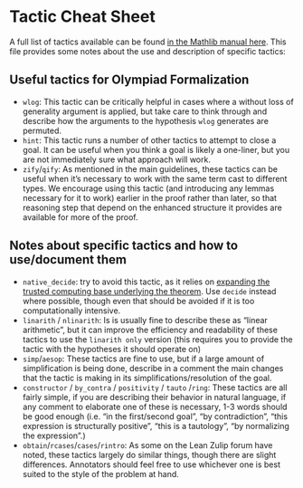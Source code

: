 # Tactic Cheat Sheet

A full list of tactics available can be found [in the Mathlib manual here](https://leanprover-community.github.io/mathlib-manual/html-multi/Tactics/All-tactics/#all_tactics). This file provides some notes about the use and description of specific tactics:

## Useful tactics for Olympiad Formalization

* `wlog`: This tactic can be critically helpful in cases where a without loss of generality argument is applied, but take care to think through and describe how the arguments to the hypothesis `wlog` generates are permuted.  
* `hint`: This tactic runs a number of other tactics to attempt to close a goal. It can be useful when you think a goal is likely a one-liner, but you are not immediately sure what approach will work.
* `zify`/`qify`: As mentioned in the main guidelines, these tactics can be useful when it’s necessary to work with the same term cast to different types. We encourage using this tactic (and introducing any lemmas necessary for it to work) earlier in the proof rather than later, so that reasoning step that depend on the enhanced structure it provides are available for more of the proof.

## Notes about specific tactics and how to use/document them

* `native_decide`: try to avoid this tactic, as it relies on [expanding the trusted computing base underlying the theorem](https://leanprover-community.github.io/mathlib-manual/html-multi//Tactics/All-tactics/#native_decide). Use `decide` instead where possible, though even that should be avoided if it is too computationally intensive.  
* `linarith` / `nlinarith`: Is is usually fine to describe these as “linear arithmetic”, but it can improve the efficiency and readability of these tactics to use the `linarith only` version (this requires you to provide the tactic with the hypotheses it should operate on)
* `simp`/`aesop`: These tactics are fine to use, but if a large amount of simplification is being done, describe in a comment the main changes that the tactic is making in its simplifications/resolution of the goal.  
* `constructor` / `by_contra` / `positivity` / `tauto` /`ring`: These tactics are all fairly simple, if you are describing their behavior in natural language, if any comment to elaborate one of these is necessary, 1-3 words should be good enough (i.e. “in the first/second goal”, “by contradiction”, “this expression is structurally positive”, “this is a tautology”, “by normalizing the expression”.)  
* `obtain`/`rcases`/`cases`/`rintro`: As some on the Lean Zulip forum have noted, these tactics largely do similar things, though there are slight differences. Annotators should feel free to use whichever one is best suited to the style of the problem at hand.  

